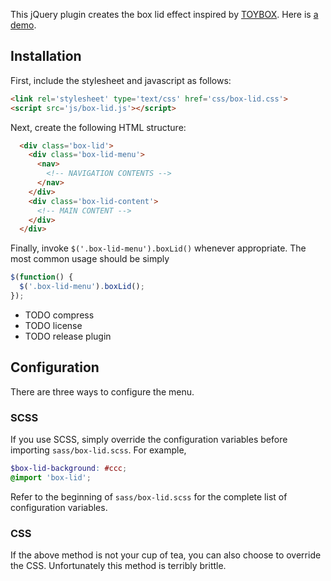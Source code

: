 This jQuery plugin creates the box lid effect inspired by
[TOYBOX](http://www.toybox.co.nz/). Here is [a demo][demo].

## Installation

First, include the stylesheet and javascript as follows:

```html
<link rel='stylesheet' type='text/css' href='css/box-lid.css'>
<script src='js/box-lid.js'></script>
```

Next, create the following HTML structure:

```html
  <div class='box-lid'>
    <div class='box-lid-menu'>
      <nav>
        <!-- NAVIGATION CONTENTS -->
      </nav>
    </div>
    <div class='box-lid-content'>
      <!-- MAIN CONTENT -->
    </div>
  </div>
```

Finally, invoke `$('.box-lid-menu').boxLid()` whenever appropriate. The most
common usage should be simply

```js
$(function() {
  $('.box-lid-menu').boxLid();
});
```

- TODO compress
- TODO license
- TODO release plugin

## Configuration

There are three ways to configure the menu.

### SCSS
If you use SCSS, simply override the configuration variables before importing
`sass/box-lid.scss`. For example,

```scss
$box-lid-background: #ccc;
@import 'box-lid';
```

Refer to the beginning of `sass/box-lid.scss` for the complete list of
configuration variables.

### CSS
If the above method is not your cup of tea, you can also choose to override the CSS.
Unfortunately this method is terribly brittle.

  [demo]: https://jimjh.github.io/box-lid/
